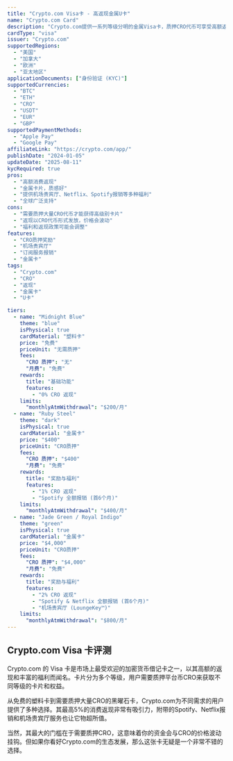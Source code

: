 ```yaml
---
title: "Crypto.com Visa卡 - 高返现金属U卡"
name: "Crypto.com Card"
description: "Crypto.com提供一系列等级分明的金属Visa卡，质押CRO代币可享受高额返现和多种福利。"
cardType: "visa"
issuer: "Crypto.com"
supportedRegions:
  - "美国"
  - "加拿大"
  - "欧洲"
  - "亚太地区"
applicationDocuments: ["身份验证 (KYC)"]
supportedCurrencies:
  - "BTC"
  - "ETH"
  - "CRO"
  - "USDT"
  - "EUR"
  - "GBP"
supportedPaymentMethods:
  - "Apple Pay"
  - "Google Pay"
affiliateLink: "https://crypto.com/app/"
publishDate: "2024-01-05"
updateDate: "2025-08-11"
kycRequired: true
pros:
  - "高额消费返现"
  - "金属卡片，质感好"
  - "提供机场贵宾厅、Netflix、Spotify报销等多种福利"
  - "全球广泛支持"
cons:
  - "需要质押大量CRO代币才能获得高级别卡片"
  - "返现以CRO代币形式发放，价格会波动"
  - "福利和返现政策可能会调整"
features:
  - "CRO质押奖励"
  - "机场贵宾厅"
  - "订阅服务报销"
  - "金属卡"
tags:
  - "Crypto.com"
  - "CRO"
  - "返现"
  - "金属卡"
  - "U卡"

tiers:
  - name: "Midnight Blue"
    theme: "blue"
    isPhysical: true
    cardMaterial: "塑料卡"
    price: "免费"
    priceUnit: "无需质押"
    fees:
      "CRO 质押": "无"
      "月费": "免费"
    rewards:
      title: "基础功能"
      features:
        - "0% CRO 返现"
    limits:
      "monthlyAtmWithdrawal": "$200/月"
  - name: "Ruby Steel"
    theme: "dark"
    isPhysical: true
    cardMaterial: "金属卡"
    price: "$400"
    priceUnit: "CRO质押"
    fees:
      "CRO 质押": "$400"
      "月费": "免费"
    rewards:
      title: "奖励与福利"
      features:
        - "1% CRO 返现"
        - "Spotify 全额报销 (首6个月)"
    limits:
      "monthlyAtmWithdrawal": "$400/月"
  - name: "Jade Green / Royal Indigo"
    theme: "green"
    isPhysical: true
    cardMaterial: "金属卡"
    price: "$4,000"
    priceUnit: "CRO质押"
    fees:
      "CRO 质押": "$4,000"
      "月费": "免费"
    rewards:
      title: "奖励与福利"
      features:
        - "2% CRO 返现"
        - "Spotify & Netflix 全额报销 (首6个月)"
        - "机场贵宾厅 (LoungeKey™)"
    limits:
      "monthlyAtmWithdrawal": "$800/月"
---
```


## Crypto.com Visa 卡评测

Crypto.com 的 Visa 卡是市场上最受欢迎的加密货币借记卡之一，以其高额的返现和丰富的福利而闻名。卡片分为多个等级，用户需要质押平台币CRO来获取不同等级的卡片和权益。

从免费的塑料卡到需要质押大量CRO的黑曜石卡，Crypto.com为不同需求的用户提供了多种选择。其最高5%的消费返现非常有吸引力，附带的Spotify、Netflix报销和机场贵宾厅服务也让它物超所值。

当然，其最大的门槛在于需要质押CRO，这意味着你的资金会与CRO的价格波动挂钩。但如果你看好Crypto.com的生态发展，那么这张卡无疑是一个非常不错的选择。
